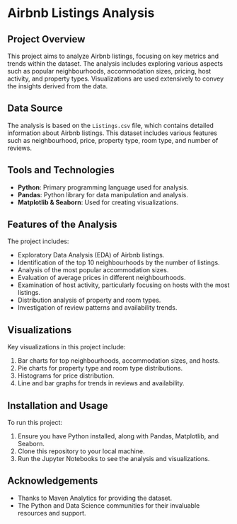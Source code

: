 # Airbnb Listings Analysis

## Project Overview
This project aims to analyze Airbnb listings, focusing on key metrics and trends within the dataset. The analysis includes exploring various aspects such as popular neighbourhoods, accommodation sizes, pricing, host activity, and property types. Visualizations are used extensively to convey the insights derived from the data.

## Data Source
The analysis is based on the `Listings.csv` file, which contains detailed information about Airbnb listings. This dataset includes various features such as neighbourhood, price, property type, room type, and number of reviews.

## Tools and Technologies
- **Python**: Primary programming language used for analysis.
- **Pandas**: Python library for data manipulation and analysis.
- **Matplotlib & Seaborn**: Used for creating visualizations.

## Features of the Analysis
The project includes:
- Exploratory Data Analysis (EDA) of Airbnb listings.
- Identification of the top 10 neighbourhoods by the number of listings.
- Analysis of the most popular accommodation sizes.
- Evaluation of average prices in different neighbourhoods.
- Examination of host activity, particularly focusing on hosts with the most listings.
- Distribution analysis of property and room types.
- Investigation of review patterns and availability trends.

## Visualizations
Key visualizations in this project include:
1. Bar charts for top neighbourhoods, accommodation sizes, and hosts.
2. Pie charts for property type and room type distributions.
3. Histograms for price distribution.
4. Line and bar graphs for trends in reviews and availability.

## Installation and Usage
To run this project:
1. Ensure you have Python installed, along with Pandas, Matplotlib, and Seaborn.
2. Clone this repository to your local machine.
3. Run the Jupyter Notebooks to see the analysis and visualizations.


## Acknowledgements
- Thanks to Maven Analytics for providing the dataset.
- The Python and Data Science communities for their invaluable resources and support.